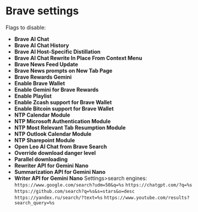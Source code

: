# Brave settings
Flags to disable:
- **Brave AI Chat**  
- **Brave AI Chat History**  
- **Brave AI Host-Specific Distillation**  
- **Brave AI Chat Rewrite In Place From Context Menu**  
- **Brave News Feed Update**  
- **Brave News prompts on New Tab Page**  
- **Brave Rewards Gemini**  
- **Enable Brave Wallet**  
- **Enable Gemini for Brave Rewards**  
- **Enable Playlist**  
- **Enable Zcash support for Brave Wallet**  
- **Enable Bitcoin support for Brave Wallet**  
- **NTP Calendar Module**  
- **NTP Microsoft Authentication Module**  
- **NTP Most Relevant Tab Resumption Module**  
- **NTP Outlook Calendar Module**  
- **NTP Sharepoint Module**  
- **Open Leo AI Chat from Brave Search**  
- **Override download danger level**  
- **Parallel downloading**  
- **Rewriter API for Gemini Nano**  
- **Summarization API for Gemini Nano**  
- **Writer API for Gemini Nano**
Settings>search engines:
`https://www.google.com/search?udm=50&q=%s`
`https://chatgpt.com/?q=%s`
`https://github.com/search?q=%s&s=stars&o=desc`
`https://yandex.ru/search/?text=%s`
`https://www.youtube.com/results?search_query=%s`
